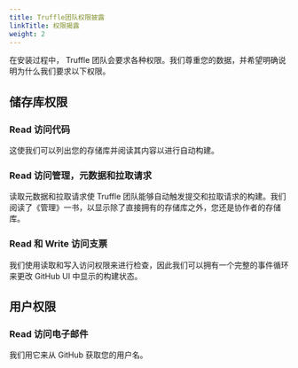 ```yaml
---
title: Truffle团队权限披露
linkTitle: 权限揭露
weight: 2
---
```


在安装过程中， Truffle 团队会要求各种权限。我们尊重您的数据，并希望明确说明为什么我们要求以下权限。

## 储存库权限

### **Read** 访问代码

这使我们可以列出您的存储库并阅读其内容以进行自动构建。

### **Read** 访问管理，元数据和拉取请求

读取元数据和拉取请求使 Truffle 团队能够自动触发提交和拉取请求的构建。我们阅读了《管理》一书，以显示除了直接拥有的存储库之外，您还是协作者的存储库。

### **Read** 和 **Write** 访问支票

我们使用读取和写入访问权限来进行检查，因此我们可以拥有一个完整的事件循环来更改 GitHub UI 中显示的构建状态。

## 用户权限

### **Read** 访问电子邮件

我们用它来从 GitHub 获取您的用户名。
